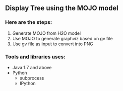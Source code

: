 ## Display Tree using the MOJO model ##

### Here are the steps: ###

1. Generate MOJO from H2O model
2. Use MOJO to generate graphviz based on gv file
3. Use gv file as input to convert into PNG 

### Tools and libraries uses: ###
 - Java 1.7 and above
 - Python
   - subprocess
   - IPython
